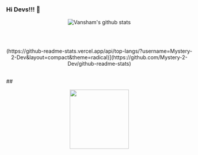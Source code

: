 ### Hi Devs!!! 👋
 <p align="center">
  <img align="center" src="https://github-readme-stats.vercel.app/api?username=Mystery-2-Dev&show_icons=true&theme=radical" alt="Vansham's github stats" />
  </p>
<br>

##

<p align="center">
(https://github-readme-stats.vercel.app/api/top-langs/?username=Mystery-2-Dev&layout=compact&theme=radical)](https://github.com/Mystery-2-Dev/github-readme-stats)
 </p>
  <br>
 ##
 <p align="center">
  <img src="https://komarev.com/ghpvc/?username=Mystery-2-dev" width=160px/>
 </p>
